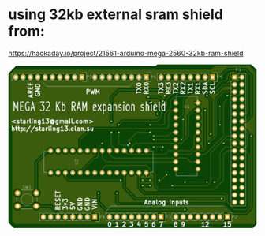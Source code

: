 # using 32kb external sram shield from:

https://hackaday.io/project/21561-arduino-mega-2560-32kb-ram-shield

![top](https://github.com/petersieg/arduino/blob/master/arduino_6502_apple1/extRam/top.png)
